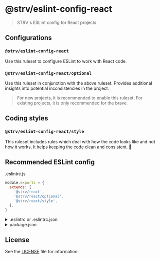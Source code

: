 # @strv/eslint-config-react

> STRV's ESLint config for React projects

## Configurations

### `@strv/eslint-config-react`

Use this ruleset to configure ESLint to work with React code.

### `@strv/eslint-config-react/optional`

Use this ruleset in conjunction with the above ruleset. Provides additional insights into potential inconsistencies in the project.

> For new projects, it is recommended to enable this ruleset. For existing projects, it is only recommended for the brave.

## Coding styles

### `@strv/eslint-config-react/style`

This ruleset includes rules which deal with how the code looks like and not how it works. It helps keeping the code clean and consistent. 🎨

## Recommended ESLint config

.eslintrc.js

```js
module.exports = {
  extends: [
    '@strv/react',
    '@strv/react/optional',
    '@strv/react/style',
  ],
}
```

<!-- markdownlint-disable MD033 -->

<details>
<summary>.eslintrc or .eslintrc.json</summary>

```json
{
  "extends": [
    "@strv/react",
    "@strv/react/optional",
    "@strv/react/style"
  ]
}
```

</details>

<details>
<summary>package.json</summary>

```json
{
  "eslintConfig": {
    "extends": [
      "@strv/react",
      "@strv/react/optional",
      "@strv/react/style"
    ]
  }
}
```

</details>

## License

See the [LICENSE](LICENSE) file for information.
